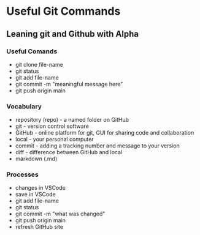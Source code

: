 # Useful Git Commands

## Leaning git and Github with Alpha

### Useful Comands

- git clone file-name
- git status
- git add file-name
- git commit -m "meaningful message here"
- git push origin main

### Vocabulary

- repository (repo) - a named folder on GitHub
- git - version control software
- GitHub - online platform for git, GUI for sharing code and collaboration
- local - your personal computer
- commit - adding a tracking number and message to your version
- diff - difference between GitHub and local
- markdown (.md)

### Processes

- changes in VSCode
- save in VSCode
- git add file-name
- git status
- git commit -m "what was changed"
- git push origin main
- refresh GitHub site